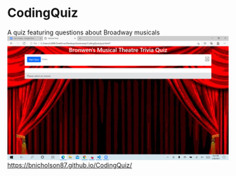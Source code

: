 # CodingQuiz
A quiz featuring questions about Broadway musicals
![alt text](CodingQuizScreenshot.png)
https://bnicholson87.github.io/CodingQuiz/